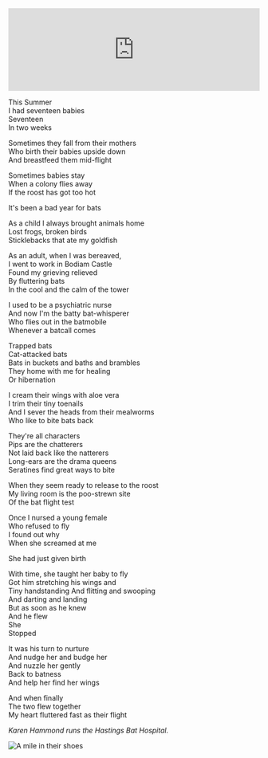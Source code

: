 <iframe width="100%" height="166" scrolling="no" frameborder="no" allow="autoplay" src="https://w.soundcloud.com/player/?url=https%3A//api.soundcloud.com/tracks/675595418&color=%23ff5500&auto_play=false&hide_related=true&show_comments=false&show_user=false&show_reposts=false&show_teaser=false"></iframe>

This Summer<br/>
I had seventeen babies<br/>
Seventeen<br/>
In two weeks

Sometimes they fall from their mothers<br/>
Who birth their babies upside down<br/>
And breastfeed them mid-flight

Sometimes babies stay<br/>
When a colony flies away<br/>
If the roost has got too hot

It's been a bad year for bats

As a child I always brought animals home<br/>
Lost frogs, broken birds<br/>
Sticklebacks that ate my goldfish

As an adult, when I was bereaved,<br/>
I went to work in Bodiam Castle<br/>
Found my grieving relieved<br/>
By fluttering bats<br/>
In the cool and the calm of the tower

I used to be a psychiatric nurse<br/>
And now I'm the batty bat-whisperer<br/>
Who flies out in the batmobile<br/>
Whenever a batcall comes

Trapped bats<br/>
Cat-attacked bats<br/>
Bats in buckets and baths and brambles<br/>
They home with me for healing<br/>
Or hibernation

I cream their wings with aloe vera<br/>
I trim their tiny toenails<br/>
And I sever the heads from their mealworms<br/>
Who like to bite bats back

They're all characters<br/>
Pips are the chatterers<br/>
Not laid back like the natterers<br/>
Long-ears are the drama queens<br/>
Seratines find great ways to bite

When they seem ready to release to the roost<br/>
My living room is the poo-strewn site<br/>
Of the bat flight test

Once I nursed a young female<br/>
Who refused to fly<br/>
I found out why<br/>
When she screamed at me

She had just given birth

With time, she taught her baby to fly<br/>
Got him stretching his wings and<br/>
Tiny handstanding
And flitting and swooping<br/>
And darting and landing<br/>
But as soon as he knew<br/>
And he flew<br/>
She<br/>
Stopped

It was his turn to nurture<br/>
And nudge her and budge her<br/>
And nuzzle her gently<br/>
Back to batness<br/>
And help her find her wings

And when finally<br/>
The two flew together<br/>
My heart fluttered fast as their flight

*Karen Hammond runs the Hastings Bat Hospital.*

<div class="text-center"><img src="/img/ordinary_extraordinary/batwoman_of_hastings.jpg" class="event-image" alt="A mile in their shoes" /></div>
